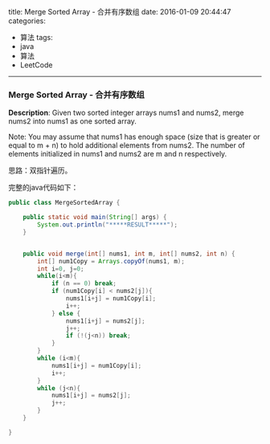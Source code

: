 



title: Merge Sorted Array - 合并有序数组
date: 2016-01-09 20:44:47
categories: 
- 算法
tags: 
- java
- 算法
- LeetCode
<!--updated: 2016-01-09 21:40:47-->
---

### Merge Sorted Array - 合并有序数组

**Description**: Given two sorted integer arrays nums1 and nums2, merge nums2 into nums1 as one sorted array.

Note: You may assume that nums1 has enough space (size that is greater or equal to m + n) to hold additional elements from nums2. The number of elements initialized in nums1 and nums2 are m and n respectively.

思路：双指针遍历。

完整的java代码如下：

```java
public class MergeSortedArray {

    public static void main(String[] args) {
        System.out.println("*****RESULT*****");
    }


    public void merge(int[] nums1, int m, int[] nums2, int n) {
        int[] num1Copy = Arrays.copyOf(nums1, m);
        int i=0, j=0;
        while(i<m){
            if (n == 0) break;
            if (num1Copy[i] < nums2[j]){
                nums1[i+j] = num1Copy[i];
                i++;
            } else {
                nums1[i+j] = nums2[j];
                j++;
                if (!(j<n)) break;
            }
        }
        while (i<m){
            nums1[i+j] = num1Copy[i];
            i++;
        }
        while (j<n){
            nums1[i+j] = nums2[j];
            j++;
        }
    }

}
```
